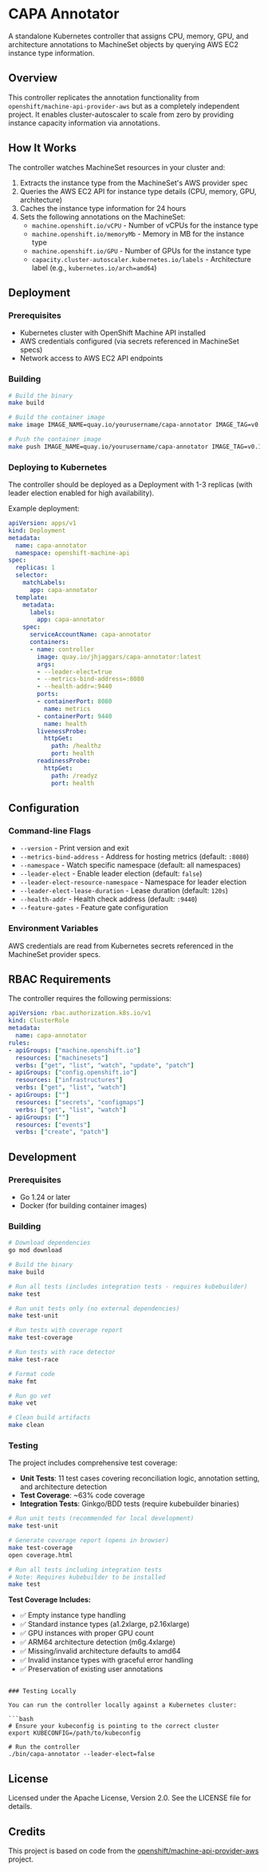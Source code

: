 # CAPA Annotator

A standalone Kubernetes controller that assigns CPU, memory, GPU, and architecture annotations to MachineSet objects by querying AWS EC2 instance type information.

## Overview

This controller replicates the annotation functionality from `openshift/machine-api-provider-aws` but as a completely independent project. It enables cluster-autoscaler to scale from zero by providing instance capacity information via annotations.

## How It Works

The controller watches MachineSet resources in your cluster and:

1. Extracts the instance type from the MachineSet's AWS provider spec
2. Queries the AWS EC2 API for instance type details (CPU, memory, GPU, architecture)
3. Caches the instance type information for 24 hours
4. Sets the following annotations on the MachineSet:
   - `machine.openshift.io/vCPU` - Number of vCPUs for the instance type
   - `machine.openshift.io/memoryMb` - Memory in MB for the instance type
   - `machine.openshift.io/GPU` - Number of GPUs for the instance type
   - `capacity.cluster-autoscaler.kubernetes.io/labels` - Architecture label (e.g., `kubernetes.io/arch=amd64`)

## Deployment

### Prerequisites

- Kubernetes cluster with OpenShift Machine API installed
- AWS credentials configured (via secrets referenced in MachineSet specs)
- Network access to AWS EC2 API endpoints

### Building

```bash
# Build the binary
make build

# Build the container image
make image IMAGE_NAME=quay.io/yourusername/capa-annotator IMAGE_TAG=v0.1.0

# Push the container image
make push IMAGE_NAME=quay.io/yourusername/capa-annotator IMAGE_TAG=v0.1.0
```

### Deploying to Kubernetes

The controller should be deployed as a Deployment with 1-3 replicas (with leader election enabled for high availability).

Example deployment:

```yaml
apiVersion: apps/v1
kind: Deployment
metadata:
  name: capa-annotator
  namespace: openshift-machine-api
spec:
  replicas: 1
  selector:
    matchLabels:
      app: capa-annotator
  template:
    metadata:
      labels:
        app: capa-annotator
    spec:
      serviceAccountName: capa-annotator
      containers:
      - name: controller
        image: quay.io/jhjaggars/capa-annotator:latest
        args:
        - --leader-elect=true
        - --metrics-bind-address=:8080
        - --health-addr=:9440
        ports:
        - containerPort: 8080
          name: metrics
        - containerPort: 9440
          name: health
        livenessProbe:
          httpGet:
            path: /healthz
            port: health
        readinessProbe:
          httpGet:
            path: /readyz
            port: health
```

## Configuration

### Command-line Flags

- `--version` - Print version and exit
- `--metrics-bind-address` - Address for hosting metrics (default: `:8080`)
- `--namespace` - Watch specific namespace (default: all namespaces)
- `--leader-elect` - Enable leader election (default: `false`)
- `--leader-elect-resource-namespace` - Namespace for leader election
- `--leader-elect-lease-duration` - Lease duration (default: `120s`)
- `--health-addr` - Health check address (default: `:9440`)
- `--feature-gates` - Feature gate configuration

### Environment Variables

AWS credentials are read from Kubernetes secrets referenced in the MachineSet provider specs.

## RBAC Requirements

The controller requires the following permissions:

```yaml
apiVersion: rbac.authorization.k8s.io/v1
kind: ClusterRole
metadata:
  name: capa-annotator
rules:
- apiGroups: ["machine.openshift.io"]
  resources: ["machinesets"]
  verbs: ["get", "list", "watch", "update", "patch"]
- apiGroups: ["config.openshift.io"]
  resources: ["infrastructures"]
  verbs: ["get", "list", "watch"]
- apiGroups: [""]
  resources: ["secrets", "configmaps"]
  verbs: ["get", "list", "watch"]
- apiGroups: [""]
  resources: ["events"]
  verbs: ["create", "patch"]
```

## Development

### Prerequisites

- Go 1.24 or later
- Docker (for building container images)

### Building

```bash
# Download dependencies
go mod download

# Build the binary
make build

# Run all tests (includes integration tests - requires kubebuilder)
make test

# Run unit tests only (no external dependencies)
make test-unit

# Run tests with coverage report
make test-coverage

# Run tests with race detector
make test-race

# Format code
make fmt

# Run go vet
make vet

# Clean build artifacts
make clean
```

### Testing

The project includes comprehensive test coverage:

- **Unit Tests**: 11 test cases covering reconciliation logic, annotation setting, and architecture detection
- **Test Coverage**: ~63% code coverage
- **Integration Tests**: Ginkgo/BDD tests (require kubebuilder binaries)

```bash
# Run unit tests (recommended for local development)
make test-unit

# Generate coverage report (opens in browser)
make test-coverage
open coverage.html

# Run all tests including integration tests
# Note: Requires kubebuilder to be installed
make test
```

**Test Coverage Includes:**
- ✅ Empty instance type handling
- ✅ Standard instance types (a1.2xlarge, p2.16xlarge)
- ✅ GPU instances with proper GPU count
- ✅ ARM64 architecture detection (m6g.4xlarge)
- ✅ Missing/invalid architecture defaults to amd64
- ✅ Invalid instance types with graceful error handling
- ✅ Preservation of existing user annotations
```

### Testing Locally

You can run the controller locally against a Kubernetes cluster:

```bash
# Ensure your kubeconfig is pointing to the correct cluster
export KUBECONFIG=/path/to/kubeconfig

# Run the controller
./bin/capa-annotator --leader-elect=false
```

## License

Licensed under the Apache License, Version 2.0. See the LICENSE file for details.

## Credits

This project is based on code from the [openshift/machine-api-provider-aws](https://github.com/openshift/machine-api-provider-aws) project.
